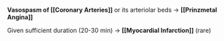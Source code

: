 **Vasospasm of [[Coronary Arteries]]** or its arteriolar beds → **[[Prinzmetal Angina]]** 

Given sufficient duration (20-30 min) → **[[Myocardial Infarction]]** (rare)